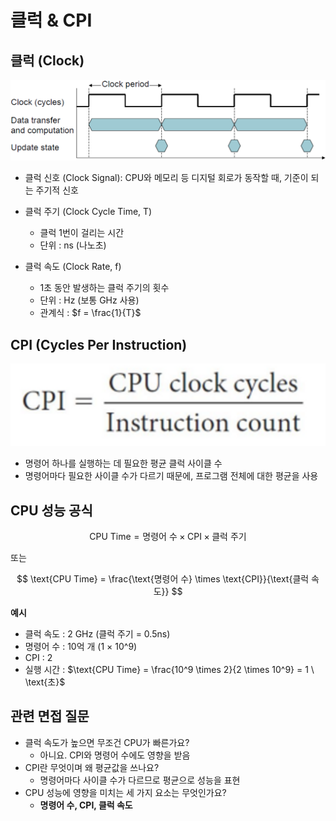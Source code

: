 # 클럭 & CPI

## 클럭 (Clock)

![클럭](./images/clock.png)

- 클럭 신호 (Clock Signal): CPU와 메모리 등 디지털 회로가 동작할 때, 기준이 되는 주기적 신호
- 클럭 주기 (Clock Cycle Time, T)
  - 클럭 1번이 걸리는 시간
  - 단위 : ns (나노초)
- 클럭 속도 (Clock Rate, f)

  - 1초 동안 발생하는 클럭 주기의 횟수
  - 단위 : Hz (보통 GHz 사용)
  - 관계식 :
    $f = \frac{1}{T}$

## CPI (Cycles Per Instruction)

![CPI](./images/cpi.png)

- 명령어 하나를 실행하는 데 필요한 평균 클럭 사이클 수
- 명령어마다 필요한 사이클 수가 다르기 때문에, 프로그램 전체에 대한 평균을 사용

## CPU 성능 공식

$$
\text{CPU Time} = \text{명령어 수} \times \text{CPI} \times \text{클럭 주기}
$$

또는

$$
\text{CPU Time} = \frac{\text{명령어 수} \times \text{CPI}}{\text{클럭 속도}}
$$

**예시**

- 클럭 속도 : 2 GHz (클럭 주기 = 0.5ns)
- 명령어 수 : 10억 개 (1 × 10^9)
- CPI : 2
- 실행 시간 :
  $\text{CPU Time} = \frac{10^9 \times 2}{2 \times 10^9} = 1 \ \text{초}$

## 관련 면접 질문

- 클럭 속도가 높으면 무조건 CPU가 빠른가요?
  - 아니요. CPI와 명령어 수에도 영향을 받음
- CPI란 무엇이며 왜 평균값을 쓰나요?
  - 명령어마다 사이클 수가 다르므로 평균으로 성능을 표현
- CPU 성능에 영향을 미치는 세 가지 요소는 무엇인가요?
  - **명령어 수, CPI, 클럭 속도**
